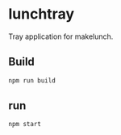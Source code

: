 # lunchtray
Tray application for makelunch.

## Build

```sh
npm run build
```

## run

```sh
npm start
```
